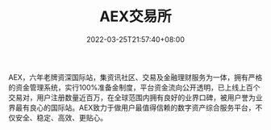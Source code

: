 ﻿---
weight: 
title: "AEX交易所"
description: "Bit.cc注册于英国，是Bit World Investments Limited所运营的一家平台，提供区块链技术服务及数字资产交易。"
date: 2022-03-25T21:57:40+08:00
lastmod: 2022-03-25T16:45:40+08:00
draft: false
authors: ["Metabd"]
featuredImage: "aexjiaoyisuo.webp"
link: ""
tags: ["交易所","AEX交易所"]
categories: ["navigation"]
navigation: ["交易所"]
lightgallery: true
toc: true
pinned: false
recommend: false
recommend1: false
---
AEX，六年老牌资深国际站，集资讯社区、交易及金融理财服务为一体，拥有严格的资金管理系统，实行100%准备金制度，平台资金流向公开透明，已上线上百个交易对，用户注册数量近百万，在全球范围内拥有良好的业界口碑，被用户誉为业界最有良心的国际站。AEX致力于做用户最值得信赖的数字资产综合服务平台，不仅安全、稳定、高效、更贴心。
